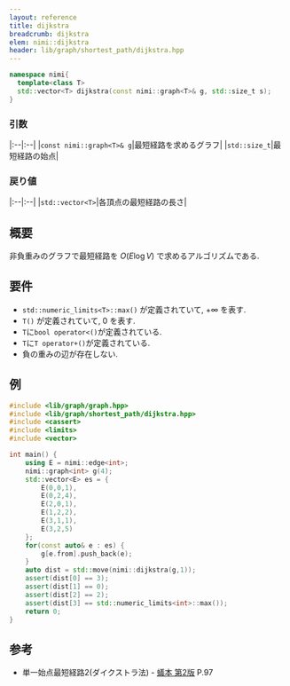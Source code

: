 ```yaml
---
layout: reference
title: dijkstra
breadcrumb: dijkstra
elem: nimi::dijkstra
header: lib/graph/shortest_path/dijkstra.hpp
---
```


```cpp
namespace nimi{
  template<class T>
  std::vector<T> dijkstra(const nimi::graph<T>& g, std::size_t s);
}
```

### 引数

|:--|:--|
|`const nimi::graph<T>& g`|最短経路を求めるグラフ|
|`std::size_t`|最短経路の始点|


### 戻り値

|:--|:--|
|`std::vector<T>`|各頂点の最短経路の長さ|

## 概要

非負重みのグラフで最短経路を $O(E \log V)$ で求めるアルゴリズムである.

## 要件

- `std::numeric_limits<T>::max()` が定義されていて, $+\infty$ を表す.
- `T()` が定義されていて, $0$ を表す.
- `T`に`bool operator<()`が定義されている.
- `T`に`T operator+()`が定義されている.
- 負の重みの辺が存在しない.


## 例

```cpp
#include <lib/graph/graph.hpp>
#include <lib/graph/shortest_path/dijkstra.hpp>
#include <cassert>
#include <limits>
#include <vector>

int main() {
    using E = nimi::edge<int>;
    nimi::graph<int> g(4);
    std::vector<E> es = {
        E(0,0,1),
        E(0,2,4),
        E(2,0,1),
        E(1,2,2),
        E(3,1,1),
        E(3,2,5)
    };
    for(const auto& e : es) {
        g[e.from].push_back(e);
    }
    auto dist = std::move(nimi::dijkstra(g,1));
    assert(dist[0] == 3);
    assert(dist[1] == 0);
    assert(dist[2] == 2);
    assert(dist[3] == std::numeric_limits<int>::max());
    return 0;
}
```

## 参考

- 単一始点最短経路2(ダイクストラ法) - [蟻本 第2版](https://www.amazon.co.jp/%E3%83%97%E3%83%AD%E3%82%B0%E3%83%A9%E3%83%9F%E3%83%B3%E3%82%B0%E3%82%B3%E3%83%B3%E3%83%86%E3%82%B9%E3%83%88%E3%83%81%E3%83%A3%E3%83%AC%E3%83%B3%E3%82%B8%E3%83%96%E3%83%83%E3%82%AF-%E7%AC%AC2%E7%89%88-%EF%BD%9E%E5%95%8F%E9%A1%8C%E8%A7%A3%E6%B1%BA%E3%81%AE%E3%82%A2%E3%83%AB%E3%82%B4%E3%83%AA%E3%82%BA%E3%83%A0%E6%B4%BB%E7%94%A8%E5%8A%9B%E3%81%A8%E3%82%B3%E3%83%BC%E3%83%87%E3%82%A3%E3%83%B3%E3%82%B0%E3%83%86%E3%82%AF%E3%83%8B%E3%83%83%E3%82%AF%E3%82%92%E9%8D%9B%E3%81%88%E3%82%8B%EF%BD%9E-%E7%A7%8B%E8%91%89%E6%8B%93%E5%93%89/dp/4839941068) P.97
